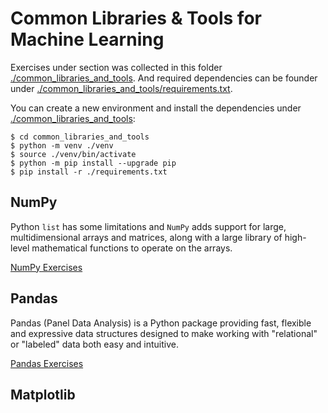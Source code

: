 # Common Libraries & Tools for Machine Learning 

Exercises under section was collected in this folder [./common_libraries_and_tools](common_libraries_and_tools). 
And required dependencies can be founder under [./common_libraries_and_tools/requirements.txt](common_libraries_and_tools/requirements.txt).

You can create a new environment and install the dependencies under [./common_libraries_and_tools](common_libraries_and_tools):

```shell
$ cd common_libraries_and_tools
$ python -m venv ./venv
$ source ./venv/bin/activate
$ python -m pip install --upgrade pip
$ pip install -r ./requirements.txt
```

## NumPy
Python `list` has some limitations and `NumPy` adds support for large, multidimensional arrays and matrices,
along with a large library of high-level mathematical functions to operate on the arrays.

[NumPy Exercises](common_libraries_and_tools/numpy_exercises.ipynb)

## Pandas
Pandas (Panel Data Analysis) is a Python package providing fast, flexible and expressive data structures designed to make working with "relational" or "labeled" data both easy and intuitive.

[Pandas Exercises](common_libraries_and_tools/numpy_exercises.ipynb)

## Matplotlib